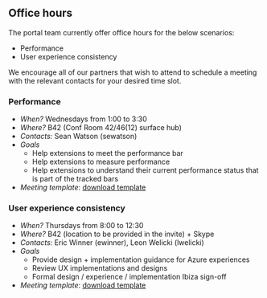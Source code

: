 <a name="office-hours"></a>
## Office hours

The portal team currently offer office hours for the below scenarios:

- Performance
- User experience consistency

We encourage all of our partners that wish to attend to schedule a meeting with the relevant contacts for your desired time slot.

<a name="office-hours-performance"></a>
### Performance

- *When?*  Wednesdays from 1:00 to 3:30
- *Where?* B42 (Conf Room 42/46(12) surface hub)
- *Contacts:* Sean Watson (sewatson)
- *Goals*
    - Help extensions to meet the performance bar
    - Help extensions to measure performance 
    - Help extensions to understand their current performance status that is part of the tracked bars
- *Meeting template*: <a href="https://microsoft.sharepoint.com/:u:/t/azureteams/docs/EaQmCFEng-5Ni3Z5jV7rpkQBulWs_E-_xPc9__zEIuhW4Q?e=QoSLFe">download template</a> 

<a name="office-hours-user-experience-consistency"></a>
### User experience consistency

- *When?*  Thursdays from 8:00 to 12:30
- *Where?* B42 (location to be provided in the invite) + Skype
- *Contacts:* Eric Winner (ewinner), Leon Welicki (lwelicki)
- *Goals*
    - Provide design + implementation guidance for Azure experiences
    - Review UX implementations and designs 
    - Formal design / experience / implementation Ibiza sign-off
- *Meeting template*: <a href="https://microsoft.sharepoint.com/:u:/t/azureteams/docs/EbR-rO1IeSxKgd0_C_5rsasBWJqm7u_JS-wnDEJGHweiRQ?e=l8vruN">download template</a> 